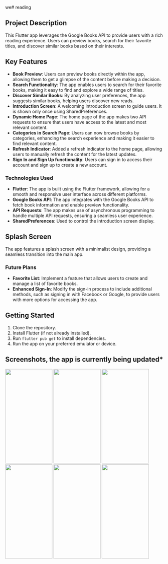 we# reading

## Project Description

This Flutter app leverages the Google Books API to provide users with a rich reading experience. Users can preview books, search for their favorite titles, and discover similar books based on their interests.

## Key Features

- **Book Preview**: Users can preview books directly within the app, allowing them to get a glimpse of the content before making a decision.
- **Search Functionality**: The app enables users to search for their favorite books, making it easy to find and explore a wide range of titles.
- **Discover Similar Books**: By analyzing user preferences, the app suggests similar books, helping users discover new reads.
- **Introduction Screen**: A welcoming introduction screen to guide users. It is shown only once using SharedPreferences.
- **Dynamic Home Page**: The home page of the app makes two API requests to ensure that users have access to the latest and most relevant content.
- **Categories in Search Page**: Users can now browse books by categories, enhancing the search experience and making it easier to find relevant content.
- **Refresh Indicator**: Added a refresh indicator to the home page, allowing users to manually refresh the content for the latest updates.
- **Sign In and Sign Up functionality**: Users can sign in to access their account and sign up to create a new account.

 
### Technologies Used

- **Flutter**: The app is built using the Flutter framework, allowing for a smooth and responsive user interface across different platforms.
- **Google Books API**: The app integrates with the Google Books API to fetch book information and enable preview functionality.
- **API Requests**: The app makes use of asynchronous programming to handle multiple API requests, ensuring a seamless user experience.
- **SharedPreferences**: Used to control the introduction screen display.
  
## Splash Screen

The app features a splash screen with a minimalist design, providing a seamless transition into the main app.

### Future Plans

- **Favorite List**: Implement a feature that allows users to create and manage a list of favorite books.
- **Enhanced Sign-In**: Modify the sign-in process to include additional methods, such as signing in with Facebook or Google, to provide users with more options for accessing the app.

## Getting Started

1. Clone the repository.
2. Install Flutter (if not already installed).
3. Run `flutter pub get` to install dependencies.
4. Run the app on your preferred emulator or device.

## Screenshots, the app is currently being updated*
<img src="https://github.com/moelhewehy7/reading/assets/130074772/5e36c88b-ce69-472d-b947-ade738a18637" width="150" height="300">
<img src="https://github.com/moelhewehy7/reading/assets/130074772/0988211e-c156-4a2a-8f3f-64e926b43c50" width="150" height="300">
<img src="https://github.com/moelhewehy7/reading/assets/130074772/fd312cbb-38ac-4168-9eb0-f8ca4785aacb" width="150" height="300">
<img src="https://github.com/moelhewehy7/reading/assets/130074772/4a591bff-fb9e-4291-bed8-baf7b3e4f9de" width="150" height="300">
<img src="https://github.com/moelhewehy7/reading/assets/130074772/d6a605ef-e86b-40a5-893f-f71a54337d98" width="150" height="300">
<img src="https://github.com/moelhewehy7/reading/assets/130074772/e6134ae8-4018-4584-b05f-41c98c57934e" width="150" height="300">








